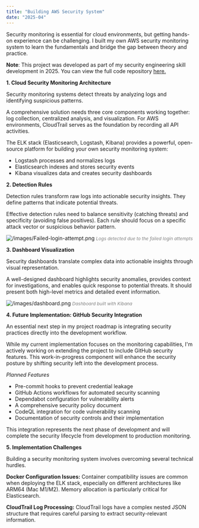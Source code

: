```yaml
---
title: "Building AWS Security System"
date: "2025-04"
---
```


Security monitoring is essential for cloud environments, but getting hands-on experience can be challenging. I built my own AWS security monitoring system to learn the fundamentals and bridge the gap between theory and practice.

**Note**: This project was developed as part of my security engineering skill development in 2025. You can view the full code repository <u>[here](https://github.com/jeonghoyang12/security-monitoring-project).</u>

**1. Cloud Security Monitoring Architecture**

Security monitoring systems detect threats by analyzing logs and identifying suspicious patterns.

A comprehensive solution needs three core components working together: log collection, centralized analysis, and visualization. For AWS environments, CloudTrail serves as the foundation by recording all API activities.

The ELK stack (Elasticsearch, Logstash, Kibana) provides a powerful, open-source platform for building your own security monitoring system:

- Logstash processes and normalizes logs
- Elasticsearch indexes and stores security events
- Kibana visualizes data and creates security dashboards

**2. Detection Rules**

Detection rules transform raw logs into actionable security insights. They define patterns that indicate potential threats.

Effective detection rules need to balance sensitivity (catching threats) and specificity (avoiding false positives). Each rule should focus on a specific attack vector or suspicious behavior pattern.

![/images/Failed-login-attempt.png](/images/Failed-login-attempt.png)
*<span style="color: gray; font-size: 12px;">Logs detected due to the failed login attempts</span>*

**3. Dashboard Visualization**

Security dashboards translate complex data into actionable insights through visual representation.

A well-designed dashboard highlights security anomalies, provides context for investigations, and enables quick response to potential threats. It should present both high-level metrics and detailed event information.

![/images/dashboard.png](/images/dashboard.png)
*<span style="color: gray; font-size: 12px;">Dashboard built with Kibana</span>*

**4. Future Implementation: GitHub Security Integration**

An essential next step in my project roadmap is integrating security practices directly into the development workflow.

While my current implementation focuses on the monitoring capabilities, I'm actively working on extending the project to include GitHub security features. This work-in-progress component will enhance the security posture by shifting security left into the development process.

*Planned Features*

- Pre-commit hooks to prevent credential leakage
- GitHub Actions workflows for automated security scanning
- Dependabot configuration for vulnerability alerts
- A comprehensive security policy document
- CodeQL integration for code vulnerability scanning
- Documentation of security controls and their implementation

This integration represents the next phase of development and will complete the security lifecycle from development to production monitoring.

**5. Implementation Challenges**

Building a security monitoring system involves overcoming several technical hurdles.

**Docker Configuration Issues:** Container compatibility issues are common when deploying the ELK stack, especially on different architectures like ARM64 (Mac M1/M2). Memory allocation is particularly critical for Elasticsearch.

**CloudTrail Log Processing:** CloudTrail logs have a complex nested JSON structure that requires careful parsing to extract security-relevant information.